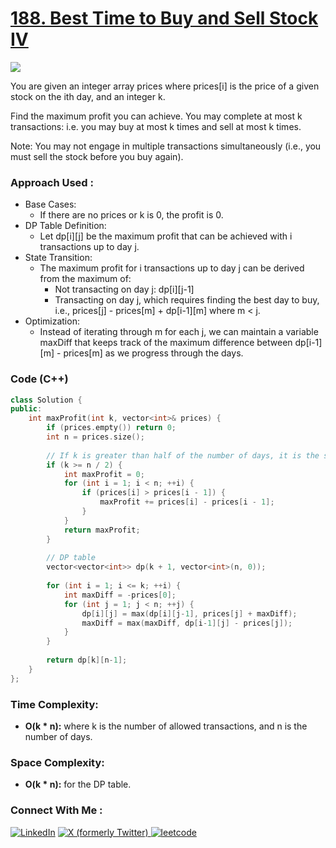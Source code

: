 # [188. Best Time to Buy and Sell Stock IV](https://leetcode.com/problems/best-time-to-buy-and-sell-stock-iv/description/)

![](https://badgen.net/badge/Level/Hard/red)

You are given an integer array prices where prices[i] is the price of a given stock on the ith day, and an integer k.

Find the maximum profit you can achieve. You may complete at most k transactions: i.e. you may buy at most k times and sell at most k times.

Note: You may not engage in multiple transactions simultaneously (i.e., you must sell the stock before you buy again).

### Approach Used :

-   Base Cases:
    -   If there are no prices or k is 0, the profit is 0.
-   DP Table Definition:
    -   Let dp[i][j] be the maximum profit that can be achieved with i transactions up to day j.
-   State Transition:
    -   The maximum profit for i transactions up to day j can be derived from the maximum of:
        -   Not transacting on day j: dp[i][j-1]
        -   Transacting on day j, which requires finding the best day to buy, i.e., prices[j] - prices[m] + dp[i-1][m] where m < j.
-   Optimization:
    -   Instead of iterating through m for each j, we can maintain a variable maxDiff that keeps track of the maximum difference between dp[i-1][m] - prices[m] as we progress through the days.

### Code (C++)

```cpp
class Solution {
public:
    int maxProfit(int k, vector<int>& prices) {
        if (prices.empty()) return 0;
        int n = prices.size();
        
        // If k is greater than half of the number of days, it is the same as unlimited transactions.
        if (k >= n / 2) {
            int maxProfit = 0;
            for (int i = 1; i < n; ++i) {
                if (prices[i] > prices[i - 1]) {
                    maxProfit += prices[i] - prices[i - 1];
                }
            }
            return maxProfit;
        }
        
        // DP table
        vector<vector<int>> dp(k + 1, vector<int>(n, 0));
        
        for (int i = 1; i <= k; ++i) {
            int maxDiff = -prices[0];
            for (int j = 1; j < n; ++j) {
                dp[i][j] = max(dp[i][j-1], prices[j] + maxDiff);
                maxDiff = max(maxDiff, dp[i-1][j] - prices[j]);
            }
        }
        
        return dp[k][n-1];
    }
};

```

### Time Complexity:
- **O(k * n):** where k is the number of allowed transactions, and n is the number of days.

### Space Complexity:
- **O(k * n):** for the DP table.

### Connect With Me : 

<a href="https://www.linkedin.com/in/shivam-ray-b4306524a/" target="_blank"><img src="https://img.shields.io/badge/LinkedIn-0077B5?style=for-the-badge&logo=linkedin&logoColor=white" alt="LinkedIn"></a>
<a href="https://x.com/rai_shivam11/" target="_blank"><img src="https://img.shields.io/badge/Twitter-1DA1F2?style=for-the-badge&logo=twitter&logoColor=white" alt="X (formerly Twitter)">
</a>
<a href="https://leetcode.com/u/shrunited0702/" target="_blank"><img src="https://img.shields.io/badge/LeetCode-000000?style=for-the-badge&logo=LeetCode&logoColor=#d16c06" alt="leetcode">
</a>